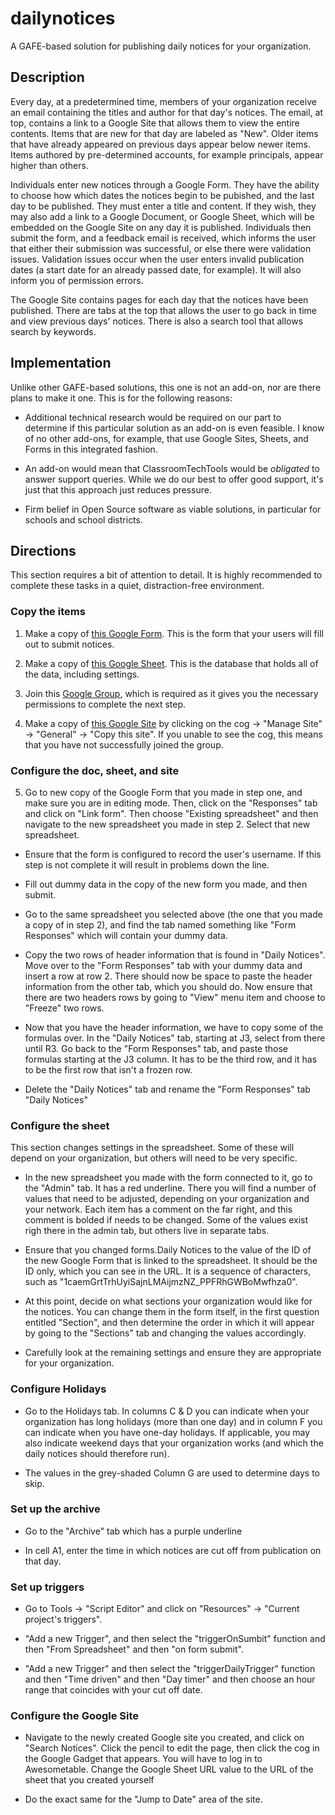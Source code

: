 # dailynotices
A GAFE-based solution for publishing daily notices for your organization.

## Description
Every day, at a predetermined time, members of your organization receive an email containing the titles and author for that day's notices. The email, at top, contains a link to a Google Site that allows them to view the entire contents. Items that are new for that day are labeled as "New". Older items that have already appeared on previous days appear below newer items. Items authored by pre-determined accounts, for example principals, appear higher than others.

Individuals enter new notices through a Google Form. They have the ability to choose how which dates the notices begin to be pubished, and the last day to be published. They must enter a title and content. If they wish, they may also add a link to a Google Document, or Google Sheet, which will be embedded on the Google Site on any day it is published. Individuals then submit the form, and a feedback email is received, which informs the user that either their submission was successful, or else there were validation issues. Validation issues occur when the user enters invalid publication dates (a start date for an already passed date, for example). It will also inform you of permission errors.

The Google Site contains pages for each day that the notices have been published. There are tabs at the top that allows the user to go back in time and view previous days' notices. There is also a search tool that allows search by keywords.

## Implementation

Unlike other GAFE-based solutions, this one is not an add-on, nor are there plans to make it one. This is for the following reasons:

* Additional technical research would be required on our part to determine if this particular solution as an add-on is even feasible. I know of no other add-ons, for example, that use Google Sites, Sheets, and Forms in this integrated fashion.

* An add-on would mean that ClassroomTechTools would be *obligated* to answer support queries. While we do our best to offer good support, it's just that this approach just reduces pressure.

* Firm belief in Open Source software as viable solutions, in particular for schools and school districts.

## Directions

This section requires a bit of attention to detail. It is highly recommended to complete these tasks in a quiet, distraction-free environment.

### Copy the items

1) Make a copy of [this Google Form](https://docs.google.com/forms/d/1caemGrtTrhUyiSajnLMAijmzNZ_PPFRhGWBoMwfhza0/copy). This is the form that your users will fill out to submit notices.

2) Make a copy of [this Google Sheet](https://docs.google.com/spreadsheets/d/1Vl7K57Q4elL5IVIbhPF6vw7TGETSj5GceYdqC_BOGwQ/copy). This is the database that holds all of the data, including settings.

3) Join this [Google Group](https://groups.google.com/d/forum/cttdailynotices), which is required as it gives you the necessary permissions to complete the next step.

4) Make a copy of [this Google Site](https://sites.google.com/site/cttdailynoticesdemo/) by clicking on the cog -> "Manage Site" -> "General" -> "Copy this site". If you unable to see the cog, this means that you have not successfully joined the group.

### Configure the doc, sheet, and site

5) Go to new copy of the Google Form that you made in step one, and make sure you are in editing mode. Then, click on the "Responses" tab and click on "Link form". Then choose "Existing spreadsheet" and then navigate to the new spreadsheet you made in step 2. Select that new spreadsheet.

* Ensure that the form is configured to record the user's username. If this step is not complete it will result in problems down the line.

* Fill out dummy data in the copy of the new form you made, and then submit.

* Go to the same spreadsheet you selected above (the one that you made a copy of in step 2), and find the tab named something like "Form Responses" which will contain your dummy data.

* Copy the two rows of header information that is found in "Daily Notices". Move over to the "Form Responses" tab with your dummy data and insert a row at row 2. There should now be space to paste the header information from the other tab, which you should do. Now ensure that there are two headers rows by going to "View" menu item and choose to "Freeze" two rows.

* Now that you have the header information, we have to copy some of the formulas over. In the "Daily Notices" tab, starting at J3, select from there until R3. Go back to the "Form Responses" tab, and paste those formulas starting at the J3 column. It has to be the third row, and it has to be the first row that isn't a frozen row.

* Delete the "Daily Notices" tab and rename the "Form Responses" tab "Daily Notices"

### Configure the sheet

This section changes settings in the spreadsheet. Some of these will depend on your organization, but others will need to be very specific.

* In the new spreadsheet you made with the form connected to it, go to the "Admin" tab. It has a red underline. There you will find a number of values that need to be adjusted, depending on your organization and your network. Each item has a comment on the far right, and this comment is bolded if needs to be changed. Some of the values exist righ there in the admin tab, but others live in separate tabs.

* Ensure that you changed forms.Daily Notices to the value of the ID of the new Google Form that is linked to the spreadsheet. It should be the ID only, which you can see in the URL. It is a sequence of characters, such as "1caemGrtTrhUyiSajnLMAijmzNZ_PPFRhGWBoMwfhza0".

* At this point, decide on what sections your organization would like for the notices. You can change them in the form itself, in the first question entitled "Section", and then determine the order in which it will appear by going to the "Sections" tab and changing the values accordingly. 

* Carefully look at the remaining settings and ensure they are appropriate for your organization.

### Configure Holidays

* Go to the Holidays tab. In columns C & D you can indicate when your organization has long holidays (more than one day) and in column F you can indicate when you have one-day holidays. If applicable, you may also indicate weekend days that your organization works (and which the daily notices should therefore run).

* The values in the grey-shaded Column G are used to determine days to skip.

### Set up the archive

* Go to the "Archive" tab which has a purple underline

* In cell A1, enter the time in which notices are cut off from publication on that day. 

### Set up triggers

* Go to Tools -> "Script Editor" and click on "Resources" -> "Current project's triggers". 

* "Add a new Trigger", and then select the "triggerOnSumbit" function and then "From Spreadsheet" and then "on form submit".

* "Add a new Trigger" and then select the "triggerDailyTrigger" function and then "Time driven" and then "Day timer" and then choose an hour range that coincides with your cut off date.

### Configure the Google Site

* Navigate to the newly created Google site you created, and click on "Search Notices". Click the pencil to edit the page, then click the cog in the Google Gadget that appears. You will have to log in to Awesometable. Change the Google Sheet URL value to the URL of the sheet that you created yourself

* Do the exact same for the "Jump to Date" area of the site.
